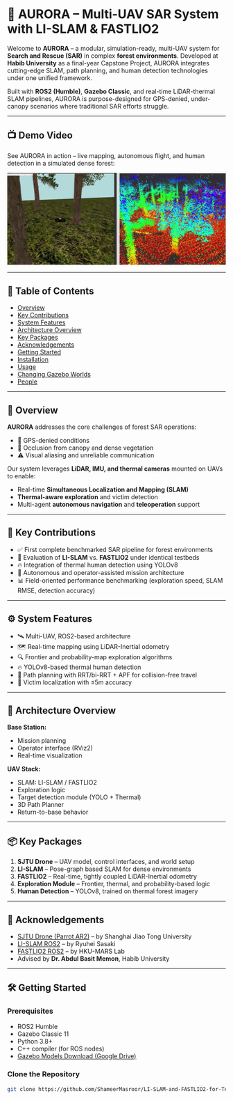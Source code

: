 # 🌲 AURORA – Multi-UAV SAR System with LI-SLAM & FASTLIO2

Welcome to **AURORA** – a modular, simulation-ready, multi-UAV system for **Search and Rescue (SAR)** in complex **forest environments**. Developed at **Habib University** as a final-year Capstone Project, AURORA integrates cutting-edge SLAM, path planning, and human detection technologies under one unified framework.

Built with **ROS2 (Humble)**, **Gazebo Classic**, and real-time LiDAR-thermal SLAM pipelines, AURORA is purpose-designed for GPS-denied, under-canopy scenarios where traditional SAR efforts struggle.

---

## 📺 Demo Video

See AURORA in action – live mapping, autonomous flight, and human detection in a simulated dense forest:

[![Demo Video](Thumbnail.png)](https://youtu.be/zFVc0A3nOic)

---

## 📖 Table of Contents

- [Overview](#overview)
- [Key Contributions](#key-contributions)
- [System Features](#system-features)
- [Architecture Overview](#architecture-overview)
- [Key Packages](#key-packages)
- [Acknowledgements](#acknowledgements)
- [Getting Started](#getting-started)
- [Installation](#installation)
- [Usage](#usage)
- [Changing Gazebo Worlds](#changing-gazebo-worlds)
- [People](#people)

---

## 🧭 Overview

**AURORA** addresses the core challenges of forest SAR operations:

- 🚫 GPS-denied conditions  
- 🌲 Occlusion from canopy and dense vegetation  
- ⚠️ Visual aliasing and unreliable communication

Our system leverages **LiDAR, IMU, and thermal cameras** mounted on UAVs to enable:

- Real-time **Simultaneous Localization and Mapping (SLAM)**  
- **Thermal-aware exploration** and victim detection  
- Multi-agent **autonomous navigation** and **teleoperation** support

---

## 🚀 Key Contributions

- ✅ First complete benchmarked SAR pipeline for forest environments  
- 🔁 Evaluation of **LI-SLAM** vs. **FASTLIO2** under identical testbeds  
- 🔥 Integration of thermal human detection using YOLOv8  
- 📡 Autonomous and operator-assisted mission architecture  
- 📊 Field-oriented performance benchmarking (exploration speed, SLAM RMSE, detection accuracy)

---

## ⚙️ System Features

- 🛰️ Multi-UAV, ROS2-based architecture  
- 🗺️ Real-time mapping using LiDAR-Inertial odometry  
- 🔍 Frontier and probability-map exploration algorithms  
- 🔥 YOLOv8-based thermal human detection  
- 🧭 Path planning with RRT/bi-RRT + APF for collision-free travel  
- 📍 Victim localization with ≤5m accuracy

---

## 🧱 Architecture Overview

**Base Station:**
- Mission planning
- Operator interface (RViz2)
- Real-time visualization

**UAV Stack:**
- SLAM: LI-SLAM / FASTLIO2
- Exploration logic
- Target detection module (YOLO + Thermal)
- 3D Path Planner
- Return-to-base behavior

---

## 📦 Key Packages

1. **SJTU Drone** – UAV model, control interfaces, and world setup  
2. **LI-SLAM** – Pose-graph based SLAM for dense environments  
3. **FASTLIO2** – Real-time, tightly coupled LiDAR-Inertial odometry  
4. **Exploration Module** – Frontier, thermal, and probability-based logic  
5. **Human Detection** – YOLOv8, trained on thermal forest imagery

---

## 🙏 Acknowledgements

- [SJTU Drone (Parrot AR2)](https://github.com/NovoG93/sjtu_drone) – by Shanghai Jiao Tong University  
- [LI-SLAM ROS2](https://github.com/rsasaki0109/li_slam_ros2) – by Ryuhei Sasaki  
- [FASTLIO2 ROS2](https://github.com/hku-mars/FAST_LIO/tree/ROS2) – by HKU-MARS Lab  
- Advised by **Dr. Abdul Basit Memon**, Habib University

---

## 🛠️ Getting Started

### Prerequisites

- ROS2 Humble
- Gazebo Classic 11
- Python 3.8+
- C++ compiler (for ROS nodes)
- [Gazebo Models Download (Google Drive)](https://drive.google.com/drive/folders/1m94-q4EyJTxHPq3p_1vGZ0i0HHRN0Vhf)

### Clone the Repository

```bash
git clone https://github.com/ShameerMasroor/LI-SLAM-and-FASTLIO2-for-Teleoperated-UAVs.git
